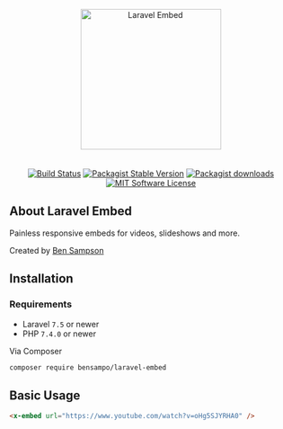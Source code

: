 <p align="center"><img src="https://github.com/BenSampo/laravel-embed/raw/master/branding/logo.svg?sanitize=true" alt="Laravel Embed" width="250" style="margin-bottom: 20px"></p>
<p align="center">
<a href="https://travis-ci.org/BenSampo/laravel-embed"><img src="https://travis-ci.org/BenSampo/laravel-embed.svg?branch=master" alt="Build Status"></a>
<a href="https://packagist.org/packages/bensampo/laravel-embed"><img src="https://img.shields.io/packagist/v/bensampo/laravel-embed.svg?style=flat-square&label=stable" alt="Packagist Stable Version"></a>
<a href="https://packagist.org/packages/bensampo/laravel-embed"><img src="https://img.shields.io/packagist/dt/bensampo/laravel-embed.svg?style=flat-square" alt="Packagist downloads"></a>
<a href="LICENSE.md"><img src="https://img.shields.io/badge/license-MIT-blue.svg?style=flat-square" alt="MIT Software License"></a>
</p>

## About Laravel Embed

Painless responsive embeds for videos, slideshows and more.

Created by [Ben Sampson](https://sampo.co.uk)

## Installation

### Requirements

- Laravel `7.5` or newer  
- PHP `7.4.0` or newer

Via Composer

```bash
composer require bensampo/laravel-embed
```

## Basic Usage

```html
<x-embed url="https://www.youtube.com/watch?v=oHg5SJYRHA0" />
```
